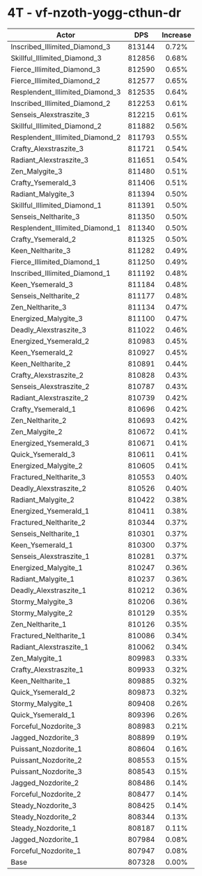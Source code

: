 # 4T - vf-nzoth-yogg-cthun-dr
| Actor | DPS | Increase |
|---|:---:|:---:|
|Inscribed_Illimited_Diamond_3|813144|0.72%|
|Skillful_Illimited_Diamond_3|812856|0.68%|
|Fierce_Illimited_Diamond_3|812590|0.65%|
|Fierce_Illimited_Diamond_2|812577|0.65%|
|Resplendent_Illimited_Diamond_3|812535|0.64%|
|Inscribed_Illimited_Diamond_2|812253|0.61%|
|Senseis_Alexstraszite_3|812215|0.61%|
|Skillful_Illimited_Diamond_2|811882|0.56%|
|Resplendent_Illimited_Diamond_2|811793|0.55%|
|Crafty_Alexstraszite_3|811721|0.54%|
|Radiant_Alexstraszite_3|811651|0.54%|
|Zen_Malygite_3|811480|0.51%|
|Crafty_Ysemerald_3|811406|0.51%|
|Radiant_Malygite_3|811394|0.50%|
|Skillful_Illimited_Diamond_1|811391|0.50%|
|Senseis_Neltharite_3|811350|0.50%|
|Resplendent_Illimited_Diamond_1|811340|0.50%|
|Crafty_Ysemerald_2|811325|0.50%|
|Keen_Neltharite_3|811282|0.49%|
|Fierce_Illimited_Diamond_1|811250|0.49%|
|Inscribed_Illimited_Diamond_1|811192|0.48%|
|Keen_Ysemerald_3|811184|0.48%|
|Senseis_Neltharite_2|811177|0.48%|
|Zen_Neltharite_3|811134|0.47%|
|Energized_Malygite_3|811100|0.47%|
|Deadly_Alexstraszite_3|811022|0.46%|
|Energized_Ysemerald_2|810983|0.45%|
|Keen_Ysemerald_2|810927|0.45%|
|Keen_Neltharite_2|810891|0.44%|
|Crafty_Alexstraszite_2|810828|0.43%|
|Senseis_Alexstraszite_2|810787|0.43%|
|Radiant_Alexstraszite_2|810739|0.42%|
|Crafty_Ysemerald_1|810696|0.42%|
|Zen_Neltharite_2|810693|0.42%|
|Zen_Malygite_2|810672|0.41%|
|Energized_Ysemerald_3|810671|0.41%|
|Quick_Ysemerald_3|810611|0.41%|
|Energized_Malygite_2|810605|0.41%|
|Fractured_Neltharite_3|810553|0.40%|
|Deadly_Alexstraszite_2|810526|0.40%|
|Radiant_Malygite_2|810422|0.38%|
|Energized_Ysemerald_1|810411|0.38%|
|Fractured_Neltharite_2|810344|0.37%|
|Senseis_Neltharite_1|810301|0.37%|
|Keen_Ysemerald_1|810300|0.37%|
|Senseis_Alexstraszite_1|810281|0.37%|
|Energized_Malygite_1|810247|0.36%|
|Radiant_Malygite_1|810237|0.36%|
|Deadly_Alexstraszite_1|810212|0.36%|
|Stormy_Malygite_3|810206|0.36%|
|Stormy_Malygite_2|810129|0.35%|
|Zen_Neltharite_1|810126|0.35%|
|Fractured_Neltharite_1|810086|0.34%|
|Radiant_Alexstraszite_1|810062|0.34%|
|Zen_Malygite_1|809983|0.33%|
|Crafty_Alexstraszite_1|809933|0.32%|
|Keen_Neltharite_1|809885|0.32%|
|Quick_Ysemerald_2|809873|0.32%|
|Stormy_Malygite_1|809408|0.26%|
|Quick_Ysemerald_1|809396|0.26%|
|Forceful_Nozdorite_3|808983|0.21%|
|Jagged_Nozdorite_3|808899|0.19%|
|Puissant_Nozdorite_1|808604|0.16%|
|Puissant_Nozdorite_2|808553|0.15%|
|Puissant_Nozdorite_3|808543|0.15%|
|Jagged_Nozdorite_2|808486|0.14%|
|Forceful_Nozdorite_2|808477|0.14%|
|Steady_Nozdorite_3|808425|0.14%|
|Steady_Nozdorite_2|808344|0.13%|
|Steady_Nozdorite_1|808187|0.11%|
|Jagged_Nozdorite_1|807984|0.08%|
|Forceful_Nozdorite_1|807947|0.08%|
|Base|807328|0.00%|
